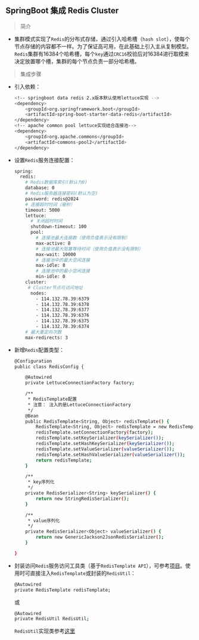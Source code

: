 ## SpringBoot 集成 Redis Cluster

> 简介

* 集群模式实现了```Redis```的分布式存储，通过引入哈希槽（```hash slot```），使每个节点存储的内容都不一样。为了保证高可用，在此基础上引入主从复制模型。```Redis```集群有16384个哈希槽，每个```key```通过```CRC16```校验后对16384进行取模来决定放置哪个槽，集群的每个节点负责一部分哈希槽。

> 集成步骤

* 引入依赖：

  ```bash
  <!-- springboot data redis 2.x版本默认使用lettuce实现 -->
  <dependency>
      <groupId>org.springframework.boot</groupId>
      <artifactId>spring-boot-starter-data-redis</artifactId>
  </dependency>
  <!-- apache common pool lettuce实现结合连接池-->
  <dependency>
      <groupId>org.apache.commons</groupId>
      <artifactId>commons-pool2</artifactId>
  </dependency>
  ```

* 设置```Redis```服务连接配置：

  ```bash
  spring:
    redis:
      # Redis数据库索引(默认为0)
      database: 0
      # Redis服务器连接密码(默认为空)
      password: redis@2024
      # 连接超时时间（毫秒）
      timeout: 5000
      lettuce:
        # 关闭超时时间
        shutdown-timeout: 100
        pool:
          # 连接池最大连接数（使用负值表示没有限制）
          max-active: 8
          # 连接池最大阻塞等待时间（使用负值表示没有限制）
          max-wait: 10000
          # 连接池中的最大空闲连接
          max-idle: 8
          # 连接池中的最小空闲连接
          min-idle: 0
      cluster:
       # Cluster节点可访问地址
        nodes:
          - 114.132.78.39:6379
          - 114.132.78.39:6378
          - 114.132.78.39:6377
          - 114.132.78.39:6376
          - 114.132.78.39:6375
          - 114.132.78.39:6374
      # 最大重定向次数
      max-redirects: 3
  ```

* 新增```Redis```配置类型：

  ```bash
  @Configuration
  public class RedisConfig {

      @Autowired
      private LettuceConnectionFactory factory;

      /**
       * RedisTemplate配置
       * 注意： 注入的是LettuceConnectionFactory
       */
      @Bean
      public RedisTemplate<String, Object> redisTemplate() {
          RedisTemplate<String, Object> redisTemplate = new RedisTemplate<>();
          redisTemplate.setConnectionFactory(factory);
          redisTemplate.setKeySerializer(keySerializer());
          redisTemplate.setHashKeySerializer(keySerializer());
          redisTemplate.setValueSerializer(valueSerializer());
          redisTemplate.setHashValueSerializer(valueSerializer());
          return redisTemplate;
      }

      /**
       * key序列化
       */
      private RedisSerializer<String> keySerializer() {
          return new StringRedisSerializer();
      }

      /**
       * value序列化
       */
      private RedisSerializer<Object> valueSerializer() {
          return new GenericJackson2JsonRedisSerializer();
      }

  }
  ```

* 封装访问```Redis```服务访问工具类（基于```RedisTemplate API```），可参考[项目](https://gitee.com/FSDGarden/microservices-spring/tree/feature%2Fsc-2020.0.1-v1/)。使用时可直接注入```RedisTemplate```或封装的```RedisUtil```：

  ```bash
  @Autowired
  private RedisTemplate redisTemplate;
  ```

  或

  ```bash
  @Autowired
  private RedisUtil RedisUtil;
  ```

  ```RedisUtil```实现类参考[这里](https://gitee.com/FSDGarden/microservices-spring/blob/feature/sc-2020.0.1-v1/common/common-redis/src/main/java/com/garden/redis/utils/RedisUtil.java)